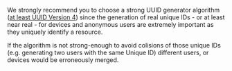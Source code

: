 
We strongly recommend you to choose a strong UUID generator algorithm ([at least UUID Version 4](https://en.wikipedia.org/wiki/Universally_unique_identifier)) since the generation of real unique IDs - or at least near real - for devices and anonymous users are extremely important as they uniquely identify a resource.

If the algorithm is not strong-enough to avoid colisions of those unique IDs (e.g. generating two users with the same Unique ID) different users, or devices would be erroneously merged.
